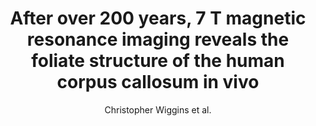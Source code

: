 ---
cat: ciel
subcat: neurophysics
bestof: false
author: Christopher Wiggins et al.
title: After over 200 years, 7 T magnetic resonance imaging reveals the foliate structure of the human corpus callosum in vivo
journal: The British Journal of Radiology
year: 2017
type: article
doi: 10.1259/bjr.20160906
---